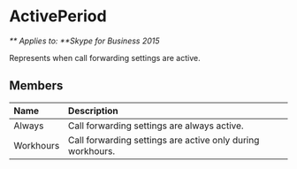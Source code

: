 
# ActivePeriod


_** Applies to: **Skype for Business 2015_

Represents when call forwarding settings are active.
            
## Members



|**Name**|**Description**|
|:-----|:-----|
|Always|Call forwarding settings are always active.|
|Workhours|Call forwarding settings are active only during workhours.|
